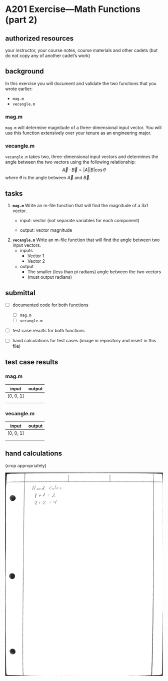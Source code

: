 # A201 Exercise—Math Functions (part 2)



## authorized resources

 your instructor, your course notes, course materials and other cadets (but do not copy any of another cadet’s work)



## background

In this exercise you will document and validate the two functions that you wrote earlier:

- `mag.m`
- `vecangle.m`

### mag.m

`mag.m` will determine magnitude of a three-dimensional input vector. You will use this function extensively over your tenure as an engineering major.

### vecangle.m

`vecangle.m` takes two, three-dimensional input vectors and determines the angle between the two vectors using the following relationship:
$$
\vec{A} \cdot\vec{B} = |A||B|\cos\theta
$$
where $\theta$ is the angle between $\vec{A}$ and $\vec{B}$.



## tasks

1. **`mag.m`** Write an m-file function that will find the magnitude of a 3x1 vector.


   - input: vector (*not* separate variables for each component)


   - output:  vector magnitude





2) **`vecangle.m`** Write an m-file function that will find the angle between two input vectors.
   - inputs
     - Vector 1
     - Vector 2
   - output
     - The smaller (less than pi radians) angle between the two vectors
     - (must output radians)

 

## submittal

- [ ] documented code for both functions 
  - [ ] `mag.m`
  - [ ] `vecangle.m`

- [ ] test case results for both functions
- [ ] hand calculations for test cases (image in repository and insert in this file)



## test case results

### mag.m

| input     | output |
| --------- | ------ |
| [0, 0, 1] |        |
|           |        |
|           |        |



### vecangle.m

| input     | output |
| --------- | ------ |
| [0, 0, 1] |        |
|           |        |
|           |        |



## hand calculations

(crop appropriately)

![](../sources/hand_calc_example.jpg)
